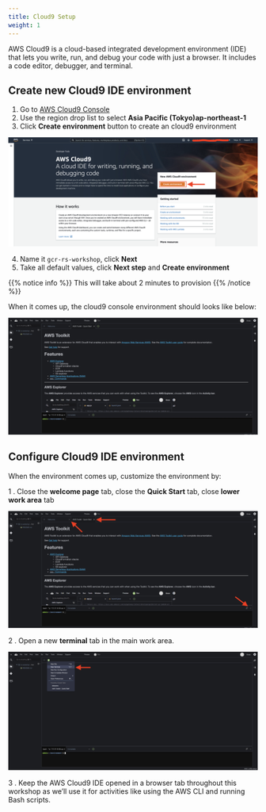 ```yaml
---
title: Cloud9 Setup
weight: 1
---
```


AWS Cloud9 is a cloud-based integrated development environment (IDE) that lets you write, run, and debug your code with just a browser. It includes a code editor, debugger, and terminal.

## Create new Cloud9 IDE environment

1. Go to [AWS Cloud9 Console](https://ap-northeast-1.console.aws.amazon.com/cloud9)
2. Use the region drop list to select **Asia Pacific (Tokyo)ap-northeast-1**
3. Click **Create environment** button to create an cloud9 environment

![Create Cloud9 Environment](/images/create-cloud9-start.png)

4. Name it `gcr-rs-workshop`, click **Next**
5. Take all default values, click **Next step** and **Create environment**

{{% notice info %}}
This will take about 2 minutes to provision
{{% /notice %}}

When it comes up, the cloud9 console environment should looks like below:

![Cloud9 Welcome](/images/cloud9-welcome.png)

## Configure Cloud9 IDE environment

When the environment comes up, customize the environment by:

1 . Close the **welcome page** tab, close the **Quick Start** tab, close **lower work area** tab

![Cloud9 Close](/images/cloud9-close.png)

2 . Open a new **terminal** tab in the main work area. 

![Cloud9 Open Terminal](/images/cloud9-open-terminal.png)

3 . Keep the AWS Cloud9 IDE opened in a browser tab throughout this workshop as we’ll use it for activities like using the AWS CLI and running Bash scripts.


